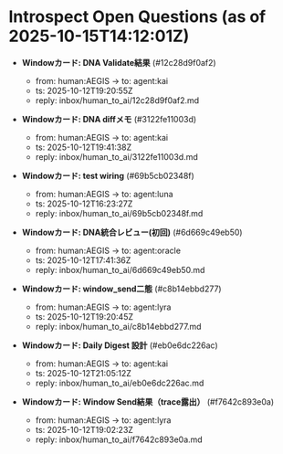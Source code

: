 # Introspect Open Questions (as of 2025-10-15T14:12:01Z)

- **Windowカード: DNA Validate結果**  (#12c28d9f0af2)
  - from: human:AEGIS → to: agent:kai
  - ts: 2025-10-12T19:20:55Z
  - reply: inbox/human_to_ai/12c28d9f0af2.md

- **Windowカード: DNA diffメモ**  (#3122fe11003d)
  - from: human:AEGIS → to: agent:kai
  - ts: 2025-10-12T19:41:38Z
  - reply: inbox/human_to_ai/3122fe11003d.md

- **Windowカード: test wiring**  (#69b5cb02348f)
  - from: human:AEGIS → to: agent:luna
  - ts: 2025-10-12T16:23:27Z
  - reply: inbox/human_to_ai/69b5cb02348f.md

- **Windowカード: DNA統合レビュー(初回)**  (#6d669c49eb50)
  - from: human:AEGIS → to: agent:oracle
  - ts: 2025-10-12T17:41:36Z
  - reply: inbox/human_to_ai/6d669c49eb50.md

- **Windowカード: window_send二態**  (#c8b14ebbd277)
  - from: human:AEGIS → to: agent:lyra
  - ts: 2025-10-12T19:20:45Z
  - reply: inbox/human_to_ai/c8b14ebbd277.md

- **Windowカード: Daily Digest 設計**  (#eb0e6dc226ac)
  - from: human:AEGIS → to: agent:kai
  - ts: 2025-10-12T21:05:12Z
  - reply: inbox/human_to_ai/eb0e6dc226ac.md

- **Windowカード: Window Send結果（trace露出）**  (#f7642c893e0a)
  - from: human:AEGIS → to: agent:lyra
  - ts: 2025-10-12T19:02:23Z
  - reply: inbox/human_to_ai/f7642c893e0a.md

